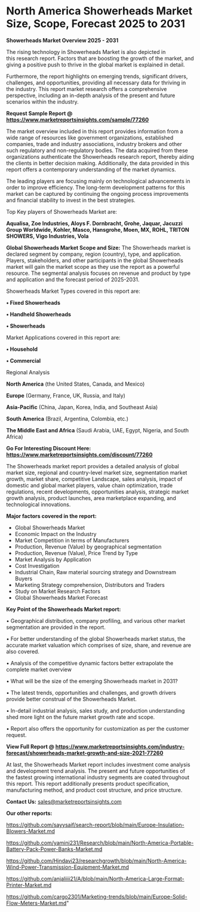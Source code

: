 # North America Showerheads Market Size, Scope, Forecast 2025 to 2031

<Strong> Showerheads Market Overview 2025 - 2031</strong>

The rising technology in Showerheads Market is also depicted in this research report. Factors that are boosting the growth of the market, and giving a positive push to thrive in the global market is explained in detail.

Furthermore, the report highlights on emerging trends, significant drivers, challenges, and opportunities, providing all necessary data for thriving in the industry. This report market research offers a comprehensive perspective, including an in-depth analysis of the present and future scenarios within the industry.

<strong>Request Sample Report @ <a href=https://www.marketreportsinsights.com/sample/77260>https://www.marketreportsinsights.com/sample/77260</a></strong>

The market overview included in this report provides information from a wide range of resources like government organizations, established companies, trade and industry associations, industry brokers and other such regulatory and non-regulatory bodies. The data acquired from these organizations authenticate the Showerheads research report, thereby aiding the clients in better decision making. Additionally, the data provided in this report offers a contemporary understanding of the market dynamics.

The leading players are focusing mainly on technological advancements in order to improve efficiency. The long-term development patterns for this market can be captured by continuing the ongoing process improvements and financial stability to invest in the best strategies.

Top Key players of Showerheads Market are:

<strong>Aqualisa, Zoe Industries, Aloys F. Dornbracht, Grohe, Jaquar, Jacuzzi Group Worldwide, Kohler, Masco, Hansgrohe, Moen, MX, ROHL, TRITON SHOWERS, Vigo Industries, Vola</strong>

<strong><b>Global Showerheads Market Scope and Size:</b></strong>
The Showerheads market is declared segment by company, region (country), type, and application. Players, stakeholders, and other participants in the global Showerheads market will gain the market scope as they use the report as a powerful resource. The segmental analysis focuses on revenue and product by type and application and the forecast period of 2025-2031.

Showerheads Market Types covered in this report are:

<strong>• Fixed Showerheads

• Handheld Showerheads

• Showerheads</strong>

Market Applications covered in this report are:

<strong>• Household

• Commercial</strong> 

Regional Analysis

<strong>North America</strong> (the United States, Canada, and Mexico)

<strong>Europe</strong> (Germany, France, UK, Russia, and Italy)

<strong>Asia-Pacific</strong> (China, Japan, Korea, India, and Southeast Asia)

<strong>South America</strong> (Brazil, Argentina, Colombia, etc.)

<strong>The Middle East and Africa</strong> (Saudi Arabia, UAE, Egypt, Nigeria, and South Africa)

<strong>Go For Interesting Discount Here: <a href=https://www.marketreportsinsights.com/discount/77260>https://www.marketreportsinsights.com/discount/77260</a></strong>

The Showerheads market report provides a detailed analysis of global market size, regional and country-level market size, segmentation market growth, market share, competitive Landscape, sales analysis, impact of domestic and global market players, value chain optimization, trade regulations, recent developments, opportunities analysis, strategic market growth analysis, product launches, area marketplace expanding, and technological innovations.

<strong><b>Major factors covered in the report:</b></strong>
<ul>
  <li>Global Showerheads Market </li>
  <li>Economic Impact on the Industry</li>
  <li>Market Competition in terms of Manufacturers</li>
  <li>Production, Revenue (Value) by geographical segmentation</li>
  <li>Production, Revenue (Value), Price Trend by Type</li>
  <li>Market Analysis by Application</li>
  <li>Cost Investigation</li>
  <li>Industrial Chain, Raw material sourcing strategy and Downstream Buyers</li>
  <li>Marketing Strategy comprehension, Distributors and Traders</li>
  <li>Study on Market Research Factors</li>
  <li>Global Showerheads Market Forecast</li>
</ul>

<strong><b>Key Point of the Showerheads Market report:</b></strong>

• Geographical distribution, company profiling, and various other market segmentation are provided in the report.

• For better understanding of the global Showerheads market status, the accurate market valuation which comprises of size, share, and revenue are also covered.

• Analysis of the competitive dynamic factors better extrapolate the complete market overview

• What will be the size of the emerging Showerheads market in 2031?

• The latest trends, opportunities and challenges, and growth drivers provide better construal of the Showerheads Market.

• In-detail industrial analysis, sales study, and production understanding shed more light on the future market growth rate and scope.

• Report also offers the opportunity for customization as per the customer request.

<strong><b>View Full Report @ <a href=https://www.marketreportsinsights.com/industry-forecast/showerheads-market-growth-and-size-2021-77260>https://www.marketreportsinsights.com/industry-forecast/showerheads-market-growth-and-size-2021-77260</a></b></strong>


At last, the Showerheads Market report includes investment come analysis and development trend analysis. The present and future opportunities of the fastest growing international industry segments are coated throughout this report. This report additionally presents product specification, manufacturing method, and product cost structure, and price structure.

<strong>Contact Us:</strong>
sales@marketreportsinsights.com

<strong>Our other reports:</strong>

<a href=https://github.com/sayysaif/search-report/blob/main/Europe-Insulation-Blowers-Market.md>https://github.com/sayysaif/search-report/blob/main/Europe-Insulation-Blowers-Market.md</a>

<a href=https://github.com/yamini231/Research/blob/main/North-America-Portable-Battery-Pack-Power-Banks-Market.md>https://github.com/yamini231/Research/blob/main/North-America-Portable-Battery-Pack-Power-Banks-Market.md</a>

<a href=https://github.com/Hindavi23/researchgrowth/blob/main/North-America-Wind-Power-Transmission-Equipment-Market.md>https://github.com/Hindavi23/researchgrowth/blob/main/North-America-Wind-Power-Transmission-Equipment-Market.md</a>

<a href=https://github.com/anjaliiii21/A/blob/main/North-America-Large-Format-Printer-Market.md>https://github.com/anjaliiii21/A/blob/main/North-America-Large-Format-Printer-Market.md</a>

<a href=https://github.com/cargo2301/Marketing-trends/blob/main/Europe-Solid-Flow-Meters-Market.md>https://github.com/cargo2301/Marketing-trends/blob/main/Europe-Solid-Flow-Meters-Market.md</a>"
